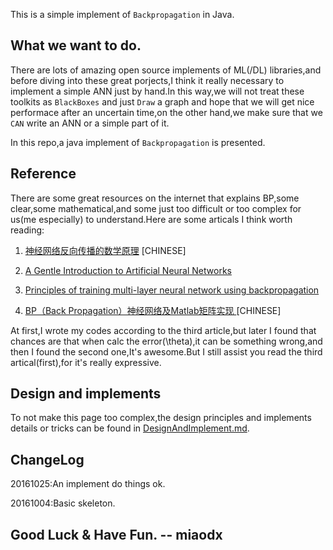 This is a simple implement of `Backpropagation` in Java.

## What we want to do.

There are lots of amazing open source implements of ML(/DL) libraries,and before diving into these great porjects,I think it really necessary to implement a simple ANN just by hand.In this way,we will not treat these toolkits as `BlackBoxes` and just `Draw` a graph and hope that we will get nice performace after an uncertain time,on the other hand,we make sure that we `CAN` write an ANN or a simple part of it.

In this repo,a java implement of `Backpropagation` is presented.

## Reference

There are some great resources on the internet that explains BP,some clear,some mathematical,and some just too difficult or too complex for us(me especially) to understand.Here are some articals I think worth reading:

1. [神经网络反向传播的数学原理](https://zhuanlan.zhihu.com/p/22473137) [CHINESE]

2. [A Gentle Introduction to Artificial Neural Networks](https://theclevermachine.wordpress.com/tag/backpropagation/)

3. [Principles of training multi-layer neural network using backpropagation](http://galaxy.agh.edu.pl/%7Evlsi/AI/backp_t_en/backprop.html)

4. [BP（Back Propagation）神经网络及Matlab矩阵实现 ](http://blog.csdn.net/wsywl/article/details/6364744) [CHINESE]

At first,I wrote my codes according to the third article,but later I found that chances are that when calc the error(\theta),it can be something wrong,and then I found the second one,It's awesome.But I still assist you read the third artical(first),for it's really expressive.

## Design and implements

To not make this page too complex,the design principles and implements details or tricks can be found in [DesignAndImplement.md](DesignAndImplement.md).

## ChangeLog

20161025:An implement do things ok.

20161004:Basic skeleton.

## Good Luck & Have Fun. -- miaodx